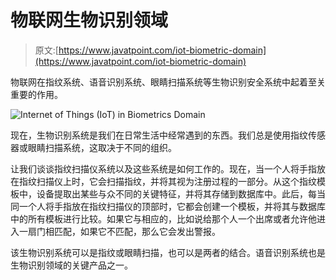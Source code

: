 # 物联网生物识别领域

> 原文:[https://www.javatpoint.com/iot-biometric-domain](https://www.javatpoint.com/iot-biometric-domain)

物联网在指纹系统、语音识别系统、眼睛扫描系统等生物识别安全系统中起着至关重要的作用。

![Internet of Things (IoT) in Biometrics Domain](../Images/bd11ff75c973ad5007e86deb68eb456e.png)

现在，生物识别系统是我们在日常生活中经常遇到的东西。我们总是使用指纹传感器或眼睛扫描系统，这取决于不同的组织。

让我们谈谈指纹扫描仪系统以及这些系统是如何工作的。现在，当一个人将手指放在指纹扫描仪上时，它会扫描指纹，并将其视为注册过程的一部分。从这个指纹模板中，设备提取出某些与众不同的关键特征，并将其存储到数据库中。此后，每当同一个人将手指放在指纹扫描仪的顶部时，它都会创建一个模板，并将其与数据库中的所有模板进行比较。如果它与相应的，比如说给那个人一个出席或者允许他进入一扇门相匹配，如果它不匹配，那么它会发出警报。

该生物识别系统可以是指纹或眼睛扫描，也可以是两者的结合。语音识别系统也是生物识别领域的关键产品之一。